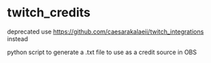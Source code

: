 # twitch_credits
deprecated use https://github.com/caesarakalaeii/twitch_integrations instead  


python script to generate a .txt file to use as a credit source in OBS

